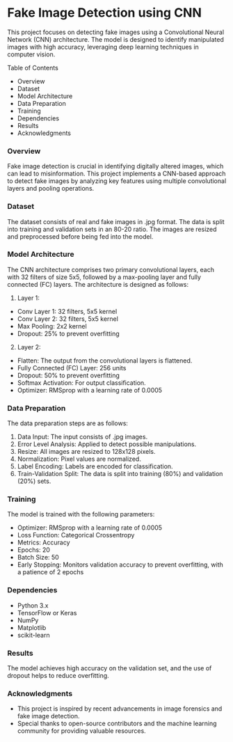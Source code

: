 # Fake Image Detection using CNN
This project focuses on detecting fake images using a Convolutional Neural Network (CNN) architecture. The model is designed to identify manipulated images with high accuracy, leveraging deep learning techniques in computer vision.

Table of Contents
* Overview
* Dataset
* Model Architecture
* Data Preparation
* Training
* Dependencies
* Results
* Acknowledgments

### Overview
Fake image detection is crucial in identifying digitally altered images, which can lead to misinformation. This project implements a CNN-based approach to detect fake images by analyzing key features using multiple convolutional layers and pooling operations.

### Dataset
The dataset consists of real and fake images in .jpg format. The data is split into training and validation sets in an 80-20 ratio. The images are resized and preprocessed before being fed into the model.

### Model Architecture
The CNN architecture comprises two primary convolutional layers, each with 32 filters of size 5x5, followed by a max-pooling layer and fully connected (FC) layers. The architecture is designed as follows:

1. Layer 1:
* Conv Layer 1: 32 filters, 5x5 kernel
* Conv Layer 2: 32 filters, 5x5 kernel
* Max Pooling: 2x2 kernel
* Dropout: 25% to prevent overfitting
2. Layer 2:
* Flatten: The output from the convolutional layers is flattened.
* Fully Connected (FC) Layer: 256 units
* Dropout: 50% to prevent overfitting
* Softmax Activation: For output classification.
* Optimizer: RMSprop with a learning rate of 0.0005

<!-- Update with actual path if uploading the image to GitHub -->

### Data Preparation
The data preparation steps are as follows:

1. Data Input: The input consists of .jpg images.
2. Error Level Analysis: Applied to detect possible manipulations.
3. Resize: All images are resized to 128x128 pixels.
4. Normalization: Pixel values are normalized.
5. Label Encoding: Labels are encoded for classification.
6. Train-Validation Split: The data is split into training (80%) and validation (20%) sets.

### Training
The model is trained with the following parameters:
* Optimizer: RMSprop with a learning rate of 0.0005
* Loss Function: Categorical Crossentropy
* Metrics: Accuracy
* Epochs: 20
* Batch Size: 50
* Early Stopping: Monitors validation accuracy to prevent overfitting, with a patience of 2 epochs

### Dependencies
* Python 3.x
* TensorFlow or Keras
* NumPy
* Matplotlib
* scikit-learn

### Results
The model achieves high accuracy on the validation set, and the use of dropout helps to reduce overfitting.

### Acknowledgments
* This project is inspired by recent advancements in image forensics and fake image detection.
* Special thanks to open-source contributors and the machine learning community for providing valuable resources.
